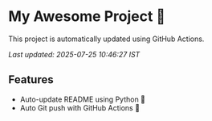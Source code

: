 # My Awesome Project 🚀

This project is automatically updated using GitHub Actions.

_Last updated: 2025-07-25 10:46:27 IST_

## Features
- Auto-update README using Python 🐍
- Auto Git push with GitHub Actions 🤖
